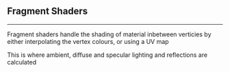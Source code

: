 ## Fragment Shaders
---
Fragment shaders handle the shading of material inbetween verticies by either interpolating the vertex colours, or using a UV map

This is where ambient, diffuse and specular lighting and reflections are calculated